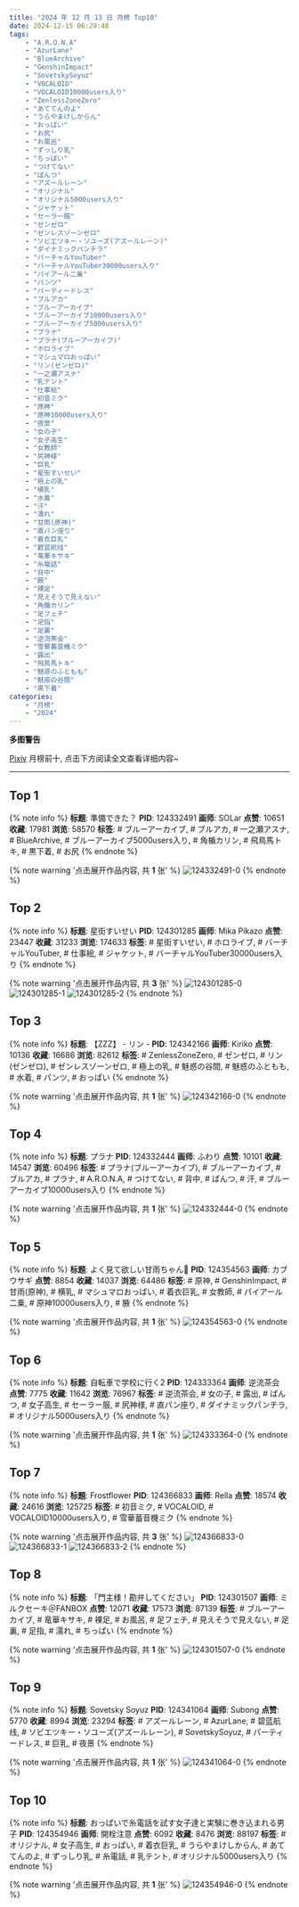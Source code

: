```yaml
---
title: "2024 年 12 月 13 日 月榜 Top10"
date: 2024-12-15 06:29:48
tags:
    - "A.R.O.N.A"
    - "AzurLane"
    - "BlueArchive"
    - "GenshinImpact"
    - "SovetskySoyuz"
    - "VOCALOID"
    - "VOCALOID10000users入り"
    - "ZenlessZoneZero"
    - "あててんのよ"
    - "うらやまけしからん"
    - "おっぱい"
    - "お尻"
    - "お風呂"
    - "ずっしり乳"
    - "ちっぱい"
    - "つけてない"
    - "ぱんつ"
    - "アズールレーン"
    - "オリジナル"
    - "オリジナル5000users入り"
    - "ジャケット"
    - "セーラー服"
    - "ゼンゼロ"
    - "ゼンレスゾーンゼロ"
    - "ソビエツキー・ソユーズ(アズールレーン)"
    - "ダイナミックパンチラ"
    - "バーチャルYouTuber"
    - "バーチャルYouTuber30000users入り"
    - "パイアール二乗"
    - "パンツ"
    - "パーティードレス"
    - "ブルアカ"
    - "ブルーアーカイブ"
    - "ブルーアーカイブ10000users入り"
    - "ブルーアーカイブ5000users入り"
    - "プラナ"
    - "プラナ(ブルーアーカイブ)"
    - "ホロライブ"
    - "マシュマロおっぱい"
    - "リン(ゼンゼロ)"
    - "一之瀬アスナ"
    - "乳テント"
    - "仕事絵"
    - "初音ミク"
    - "原神"
    - "原神10000users入り"
    - "夜景"
    - "女の子"
    - "女子高生"
    - "女教師"
    - "尻神様"
    - "巨乳"
    - "星街すいせい"
    - "極上の乳"
    - "横乳"
    - "水着"
    - "汗"
    - "濡れ"
    - "甘雨(原神)"
    - "直パン座り"
    - "着衣巨乳"
    - "碧蓝航线"
    - "竜華キサキ"
    - "糸電話"
    - "背中"
    - "腋"
    - "裸足"
    - "見えそうで見えない"
    - "角楯カリン"
    - "足フェチ"
    - "足指"
    - "足裏"
    - "逆流茶会"
    - "雪華蓄音機ミク"
    - "露出"
    - "飛鳥馬トキ"
    - "魅惑のふともも"
    - "魅惑の谷間"
    - "黒下着"
categories:
    - "月榜"
    - "2024"
---
```


<i class="fa fa-triangle-exclamation"></i>**多图警告**<i class="fa fa-triangle-exclamation"></i>

[Pixiv](https://www.pixiv.net/) 月榜前十, 点击下方阅读全文查看详细内容~

<!-- more -->

---

## Top 1

{% note info %}
**标题**: 準備できた？
**PID**: 124332491 **画师**: SOLar
**点赞**: 10651 **收藏**: 17981 **浏览**: 58570
**标签**: # ブルーアーカイブ, # ブルアカ, # 一之瀬アスナ, # BlueArchive, # ブルーアーカイブ5000users入り, # 角楯カリン, # 飛鳥馬トキ, # 黒下着, # お尻
{% endnote %}

{% note warning '点击展开作品内容, 共 **1** 张' %}
![124332491-0](https://i.pixiv.re/img-original/img/2024/11/16/00/06/04/124332491_p0.png)
{% endnote %}

## Top 2

{% note info %}
**标题**: 星街すいせい
**PID**: 124301285 **画师**: Mika Pikazo
**点赞**: 23447 **收藏**: 31233 **浏览**: 174633
**标签**: # 星街すいせい, # ホロライブ, # バーチャルYouTuber, # 仕事絵, # ジャケット, # バーチャルYouTuber30000users入り
{% endnote %}

{% note warning '点击展开作品内容, 共 **3** 张' %}
![124301285-0](https://i.pixiv.re/img-original/img/2024/11/15/00/00/42/124301285_p0.png)
![124301285-1](https://i.pixiv.re/img-original/img/2024/11/15/00/00/42/124301285_p1.png)
![124301285-2](https://i.pixiv.re/img-original/img/2024/11/15/00/00/42/124301285_p2.png)
{% endnote %}

## Top 3

{% note info %}
**标题**: 【ZZZ】 -  リン  -
**PID**: 124342166 **画师**: Kiriko
**点赞**: 10136 **收藏**: 16686 **浏览**: 82612
**标签**: # ZenlessZoneZero, # ゼンゼロ, # リン(ゼンゼロ), # ゼンレスゾーンゼロ, # 極上の乳, # 魅惑の谷間, # 魅惑のふともも, # 水着, # パンツ, # おっぱい
{% endnote %}

{% note warning '点击展开作品内容, 共 **1** 张' %}
![124342166-0](https://i.pixiv.re/img-original/img/2024/11/16/09/54/47/124342166_p0.png)
{% endnote %}

## Top 4

{% note info %}
**标题**: プラナ
**PID**: 124332444 **画师**: ふわり
**点赞**: 10101 **收藏**: 14547 **浏览**: 60496
**标签**: # プラナ(ブルーアーカイブ), # ブルーアーカイブ, # ブルアカ, # プラナ, # A.R.O.N.A, # つけてない, # 背中, # ぱんつ, # 汗, # ブルーアーカイブ10000users入り
{% endnote %}

{% note warning '点击展开作品内容, 共 **1** 张' %}
![124332444-0](https://i.pixiv.re/img-original/img/2024/11/16/00/05/17/124332444_p0.jpg)
{% endnote %}

## Top 5

{% note info %}
**标题**: よく見て欲しい甘雨ちゃん👀
**PID**: 124354563 **画师**: カブウサギ
**点赞**: 8854 **收藏**: 14037 **浏览**: 64486
**标签**: # 原神, # GenshinImpact, # 甘雨(原神), # 横乳, # マシュマロおっぱい, # 着衣巨乳, # 女教師, # パイアール二乗, # 原神10000users入り, # 腋
{% endnote %}

{% note warning '点击展开作品内容, 共 **1** 张' %}
![124354563-0](https://i.pixiv.re/img-original/img/2024/11/16/18/54/38/124354563_p0.png)
{% endnote %}

## Top 6

{% note info %}
**标题**: 自転車で学校に行く2
**PID**: 124333364 **画师**: 逆流茶会
**点赞**: 7775 **收藏**: 11642 **浏览**: 76967
**标签**: # 逆流茶会, # 女の子, # 露出, # ぱんつ, # 女子高生, # セーラー服, # 尻神様, # 直パン座り, # ダイナミックパンチラ, # オリジナル5000users入り
{% endnote %}

{% note warning '点击展开作品内容, 共 **1** 张' %}
![124333364-0](https://i.pixiv.re/img-original/img/2024/11/16/00/30/02/124333364_p0.jpg)
{% endnote %}

## Top 7

{% note info %}
**标题**: Frostflower
**PID**: 124366833 **画师**: Rella
**点赞**: 18574 **收藏**: 24616 **浏览**: 125725
**标签**: # 初音ミク, # VOCALOID, # VOCALOID10000users入り, # 雪華蓄音機ミク
{% endnote %}

{% note warning '点击展开作品内容, 共 **3** 张' %}
![124366833-0](https://i.pixiv.re/img-original/img/2024/11/17/00/30/14/124366833_p0.png)
![124366833-1](https://i.pixiv.re/img-original/img/2024/11/17/00/30/14/124366833_p1.png)
![124366833-2](https://i.pixiv.re/img-original/img/2024/11/17/00/30/14/124366833_p2.png)
{% endnote %}

## Top 8

{% note info %}
**标题**: 「門主様！勘弁してください」
**PID**: 124301507 **画师**: ミルクセーキ＠FANBOX
**点赞**: 12071 **收藏**: 17573 **浏览**: 87139
**标签**: # ブルーアーカイブ, # 竜華キサキ, # 裸足, # お風呂, # 足フェチ, # 見えそうで見えない, # 足裏, # 足指, # 濡れ, # ちっぱい
{% endnote %}

{% note warning '点击展开作品内容, 共 **1** 张' %}
![124301507-0](https://i.pixiv.re/img-original/img/2024/11/15/00/02/57/124301507_p0.jpg)
{% endnote %}

## Top 9

{% note info %}
**标题**: Sovetsky Soyuz
**PID**: 124341064 **画师**: Subong
**点赞**: 5770 **收藏**: 8994 **浏览**: 23294
**标签**: # アズールレーン, # AzurLane, # 碧蓝航线, # ソビエツキー・ソユーズ(アズールレーン), # SovetskySoyuz, # パーティードレス, # 巨乳, # 夜景
{% endnote %}

{% note warning '点击展开作品内容, 共 **1** 张' %}
![124341064-0](https://i.pixiv.re/img-original/img/2024/11/16/08/41/11/124341064_p0.jpg)
{% endnote %}

## Top 10

{% note info %}
**标题**: おっぱいで糸電話を試す女子達と実験に巻き込まれる男子
**PID**: 124354946 **画师**: 開栓注意
**点赞**: 6092 **收藏**: 8476 **浏览**: 88197
**标签**: # オリジナル, # 女子高生, # おっぱい, # 着衣巨乳, # うらやまけしからん, # あててんのよ, # ずっしり乳, # 糸電話, # 乳テント, # オリジナル5000users入り
{% endnote %}

{% note warning '点击展开作品内容, 共 **1** 张' %}
![124354946-0](https://i.pixiv.re/img-original/img/2024/11/16/19/03/07/124354946_p0.jpg)
{% endnote %}
